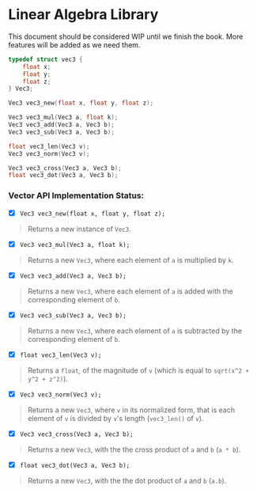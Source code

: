 # Linear Algebra Library

This document should be considered WIP until we finish the book. More features will be added as we need them.

```c
typedef struct vec3 {
    float x;
    float y;
    float z;
} Vec3;

Vec3 vec3_new(float x, float y, float z);

Vec3 vec3_mul(Vec3 a, float k);
Vec3 vec3_add(Vec3 a, Vec3 b);
Vec3 vec3_sub(Vec3 a, Vec3 b);

float vec3_len(Vec3 v);
Vec3 vec3_norm(Vec3 v);

Vec3 vec3_cross(Vec3 a, Vec3 b);
float vec3_dot(Vec3 a, Vec3 b);
```

### Vector API Implementation Status:
- [x] `Vec3 vec3_new(float x, float y, float z);`

> Returns a new instance of `Vec3`.

- [x] `Vec3 vec3_mul(Vec3 a, float k);`

> Returns a new `Vec3`, where each element of `a` is multiplied by `k`.

- [x] `Vec3 vec3_add(Vec3 a, Vec3 b);`

> Returns a new `Vec3`, where each element of `a` is added with the corresponding element of `b`.

- [x] `Vec3 vec3_sub(Vec3 a, Vec3 b);`

> Returns a new `Vec3`, where each element of `a` is subtracted by the corresponding element of `b`.

- [x] `float vec3_len(Vec3 v);`

> Returns a `float`, of the magnitude of `v` (which is equal to `sqrt(x^2 + y^2 + z^2)`).

- [x] `Vec3 vec3_norm(Vec3 v);`

> Returns a new `Vec3`, where `v` in its normalized form, that is each element of `v` is divided by `v`'s length (`vec3_len()` of `v`).

- [x] `Vec3 vec3_cross(Vec3 a, Vec3 b);`

> Returns a new `Vec3`, with the the cross product of `a` and `b` (`a * b`).

- [x] `float vec3_dot(Vec3 a, Vec3 b);`

> Returns a new `Vec3`, with the the dot product of `a` and `b` (`a.b`).
